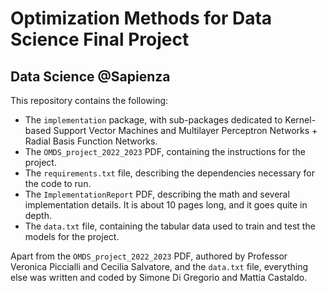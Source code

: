 # Optimization Methods for Data Science Final Project
## Data Science @Sapienza

This repository contains the following:
- The `implementation` package, with sub-packages dedicated to Kernel-based Support Vector Machines and Multilayer Perceptron Networks + Radial Basis Function Networks.
- The `OMDS_project_2022_2023` PDF, containing the instructions for the project.
- The `requirements.txt` file, describing the dependencies necessary for the code to run.
- The `ImplementationReport` PDF, describing the math and several implementation details. It is about 10 pages long, and it goes quite in depth.
- The `data.txt` file, containing the tabular data used to train and test the models for the project.

Apart from the `OMDS_project_2022_2023` PDF, authored by Professor Veronica Piccialli and Cecilia Salvatore, and the `data.txt` file, everything else was written and coded by Simone Di Gregorio and Mattia Castaldo.
